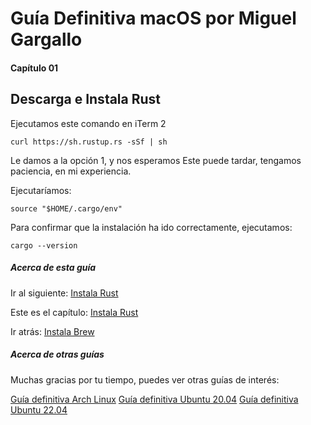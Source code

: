 # Guía Definitiva macOS por Miguel Gargallo


#### Capítulo 01
## Descarga e Instala Rust

Ejecutamos este comando en iTerm 2

    curl https://sh.rustup.rs -sSf | sh

Le damos a la opción 1, y nos esperamos
Este puede tardar, tengamos paciencia, en mi experiencia.

Ejecutaríamos:

    source "$HOME/.cargo/env"

Para confirmar que la instalación ha ido correctamente, ejecutamos:

    cargo --version


##### Acerca de esta guía

Ir al siguiente:
[Instala Rust](https://github.com/miguelgargallo/guia-definitiva-macos/blob/main/04-Instala-Rust.md)

Este es el capítulo:
[Instala Rust](https://github.com/miguelgargallo/guia-definitiva-macos/blob/main/04-Instala-Rust.md)

Ir atrás:
[Instala Brew](https://github.com/miguelgargallo/guia-definitiva-macos/blob/main/01-Instala-Brew.md)


##### Acerca de otras guías

Muchas gracias por tu tiempo, puedes ver otras guías de interés:

[Guía definitiva Arch Linux](https://github.com/miguelgargallo/Guia-Definitiva-Arch-Linux)
[Guía definitiva Ubuntu 20.04](https://github.com/miguelgargallo/Configurar-Ubuntu-20.04-LTS-Handshake-spanish-guia-Rithvik-Vibhu)
[Guía definitiva Ubuntu 22.04](https://github.com/miguelgargallo/Guia-Definitiva-Ubuntu-2204)

